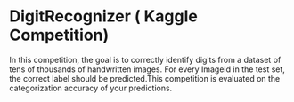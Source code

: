 # DigitRecognizer ( Kaggle Competition)
In this competition, the goal is to correctly identify digits from a dataset of tens of thousands of handwritten images.
For every ImageId in the test set,  the correct label should be predicted.This competition is evaluated on the categorization accuracy of your predictions.
